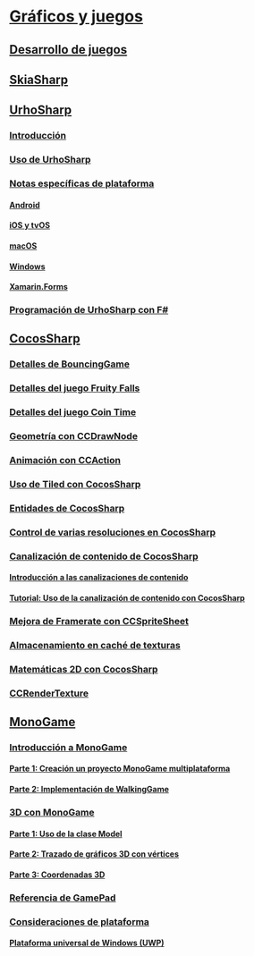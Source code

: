 # [Gráficos y juegos](index.yml)
## [Desarrollo de juegos](game-development/index.md)

## [SkiaSharp](~/xamarin-forms/user-interface/graphics/skiasharp/index.md)

## [UrhoSharp](urhosharp/index.md)
### [Introducción](urhosharp/introduction.md)
### [Uso de UrhoSharp](urhosharp/using.md)
### [Notas específicas de plataforma](urhosharp/platform/index.md)
#### [Android](urhosharp/platform/android.md)
#### [iOS y tvOS](urhosharp/platform/ios.md)
#### [macOS](urhosharp/platform/mac.md)
#### [Windows](urhosharp/platform/windows.md)
#### [Xamarin.Forms](urhosharp/platform/xamarin-forms.md)
### [Programación de UrhoSharp con F#](urhosharp/fsharp.md)
## [CocosSharp](cocossharp/index.md)
### [Detalles de BouncingGame](cocossharp/bouncing-game.md)
### [Detalles del juego Fruity Falls](cocossharp/fruity-falls.md)
### [Detalles del juego Coin Time](cocossharp/cointime.md)
### [Geometría con CCDrawNode](cocossharp/ccdrawnode.md)
### [Animación con CCAction](cocossharp/ccaction.md)
### [Uso de Tiled con CocosSharp](cocossharp/tiled.md)
### [Entidades de CocosSharp](cocossharp/entities.md)
### [Control de varias resoluciones en CocosSharp](cocossharp/resolutions.md)
### [Canalización de contenido de CocosSharp](cocossharp/content-pipeline/index.md)
#### [Introducción a las canalizaciones de contenido](cocossharp/content-pipeline/introduction.md)
#### [Tutorial: Uso de la canalización de contenido con CocosSharp](cocossharp/content-pipeline/walkthrough.md)
### [Mejora de Framerate con CCSpriteSheet](cocossharp/ccspritesheet.md)
### [Almacenamiento en caché de texturas](cocossharp/texture-cache.md)
### [Matemáticas 2D con CocosSharp](cocossharp/math.md)
### [CCRenderTexture](cocossharp/ccrendertexture.md)
## [MonoGame](monogame/index.md)
### [Introducción a MonoGame](monogame/introduction/index.md)
#### [Parte 1: Creación un proyecto MonoGame multiplataforma](monogame/introduction/part1.md)
#### [Parte 2: Implementación de WalkingGame](monogame/introduction/part2.md)
### [3D con MonoGame](monogame/3d/index.md)
#### [Parte 1: Uso de la clase Model](monogame/3d/part1.md)
#### [Parte 2: Trazado de gráficos 3D con vértices](monogame/3d/part2.md)
#### [Parte 3: Coordenadas 3D](monogame/3d/part3.md)
### [Referencia de GamePad](monogame/input.md)
### [Consideraciones de plataforma](monogame/platforms/index.md)
#### [Plataforma universal de Windows (UWP)](monogame/platforms/uwp.md)
